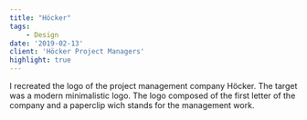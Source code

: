 ```yaml
---
title: "Höcker"
tags: 
    - Design
date: '2019-02-13'
client: 'Höcker Project Managers'
highlight: true
---
```


I recreated the logo of the project management company Höcker. The target was a modern minimalistic logo. The logo composed of the first letter of the company and a paperclip wich stands for the management work.